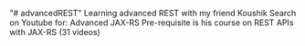 "# advancedREST"
Learning advanced REST with my friend Koushik
Search on Youtube for:   Advanced JAX-RS
Pre-requisite is his course on REST APIs with JAX-RS (31 videos) 

